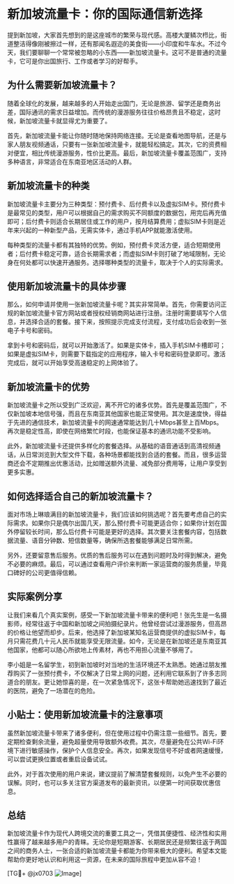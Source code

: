# 新加坡流量卡：你的国际通信新选择

提到新加坡，大家首先想到的是这座城市的繁荣与现代感。高楼大厦鳞次栉比，街道整洁得像刚被擦过一样，还有那闻名遐迩的美食街——小印度和牛车水。不过今天，我们要聊聊一个常常被忽略的小东西——新加坡流量卡。这可不是普通的流量卡，它可是你出国旅行、工作或者学习的好帮手。

## 为什么需要新加坡流量卡？

随着全球化的发展，越来越多的人开始走出国门，无论是旅游、留学还是商务出差，国际通讯的需求日益增加。而传统的漫游服务往往价格昂贵且不稳定，这时候，新加坡流量卡就显得尤为重要了。

首先，新加坡流量卡能让你随时随地保持网络连接。无论是查看地图导航，还是与家人朋友视频通话，只要有一张新加坡流量卡，就能轻松搞定。其次，它的资费相对便宜，相比传统漫游服务，性价比更高。最后，新加坡流量卡覆盖范围广，支持多种语言，非常适合在东南亚地区活动的人群。

## 新加坡流量卡的种类

新加坡流量卡主要分为三种类型：预付费卡、后付费卡以及虚拟SIM卡。预付费卡是最常见的类型，用户可以根据自己的需求购买不同额度的数据包，用完后再充值即可；后付费卡则适合长期居住或工作的用户，按月结算费用；虚拟SIM卡则是近年来兴起的一种新型产品，无需实体卡，通过手机APP就能激活使用。

每种类型的流量卡都有其独特的优势。例如，预付费卡灵活方便，适合短期使用者；后付费卡稳定可靠，适合长期需求者；而虚拟SIM卡则打破了地域限制，无论身在何处都可以快速开通服务。选择哪种类型的流量卡，取决于个人的实际需求。

## 使用新加坡流量卡的具体步骤

那么，如何申请并使用一张新加坡流量卡呢？其实非常简单。首先，你需要访问正规的新加坡流量卡官方网站或者授权经销商网站进行注册。注册时需要填写个人信息，并选择合适的套餐。接下来，按照提示完成支付流程，支付成功后会收到一张电子卡号和密码。

拿到卡号和密码后，就可以开始激活了。如果是实体卡，插入手机SIM卡槽即可；如果是虚拟SIM卡，则需要下载指定的应用程序，输入卡号和密码登录即可。激活完成后，就可以开始享受高速稳定的上网体验了。

## 新加坡流量卡的优势

新加坡流量卡之所以受到广泛欢迎，离不开它的诸多优势。首先是覆盖范围广，不仅新加坡本地信号强，而且在东南亚其他国家也能正常使用。其次是速度快，得益于先进的通信技术，新加坡流量卡的网速通常能达到几十Mbps甚至上百Mbps。再次是稳定性高，即使在网络繁忙时段，也能保证基本的通讯功能不受影响。

此外，新加坡流量卡还提供多样化的套餐选择。从基础的语音通话到高清视频通话，从日常浏览到大型文件下载，各种场景都能找到合适的套餐。而且，很多运营商还会不定期推出优惠活动，比如赠送额外流量、减免部分费用等，让用户享受到更多实惠。

## 如何选择适合自己的新加坡流量卡？

面对市场上琳琅满目的新加坡流量卡，我们应该如何挑选呢？首先要考虑自己的实际需求。如果你只是偶尔出国几天，那么预付费卡可能更适合你；如果你计划在国外停留较长时间，那么后付费卡可能是更好的选择。其次要关注套餐内容，包括数据流量、语音分钟数、短信数量等，确保所选套餐能够满足日常所需。

另外，还要留意售后服务。优质的售后服务可以在遇到问题时及时得到解决，避免不必要的麻烦。最后，可以通过查看用户评价来判断一家运营商的服务质量，毕竟口碑好的公司更值得信赖。

## 实际案例分享

让我们来看几个真实案例，感受一下新加坡流量卡带来的便利吧！张先生是一名摄影师，经常往返于中国和新加坡之间拍摄纪录片。他曾经尝试过漫游服务，但高昂的价格让他望而却步。后来，他选择了新加坡某知名运营商提供的虚拟SIM卡，每月只需花费几十元人民币就能享受无限流量。如今，无论是在新加坡还是东南亚其他国家，他都可以随心所欲地上传素材，再也不用担心流量不够用了。

李小姐是一名留学生，初到新加坡时对当地的生活环境还不太熟悉。她通过朋友推荐购买了一张预付费卡，不仅解决了日常上网的问题，还利用它联系到了许多志同道合的朋友。更让她惊喜的是，在一次紧急情况下，这张卡帮助她迅速找到了最近的医院，避免了一场潜在的危险。

## 小贴士：使用新加坡流量卡的注意事项

虽然新加坡流量卡带来了诸多便利，但在使用过程中仍需注意一些细节。首先，要定期检查剩余流量，避免超量使用导致额外收费。其次，尽量避免在公共Wi-Fi环境下进行敏感操作，保护个人信息安全。再次，如果发现信号不好或者网速缓慢，可以尝试更换位置或者重启设备试试。

此外，对于首次使用的用户来说，建议提前了解清楚套餐规则，以免产生不必要的误解。同时，也可以多关注官方渠道发布的最新资讯，以便第一时间获取优惠信息。

## 总结

新加坡流量卡作为现代人跨境交流的重要工具之一，凭借其便捷性、经济性和实用性赢得了越来越多用户的青睐。无论你是短期游客、长期居民还是频繁往返于两国之间的商务人士，一张合适的新加坡流量卡都能为你带来极大的便利。希望本文能帮助你更好地认识和利用这一资源，在未来的国际旅程中更加从容不迫！

[TG💪+ @jx0703 ![Image](https://github.com/user-attachments/assets/dbca1d08-cadb-493c-b0ec-ad6f7a83f270)]